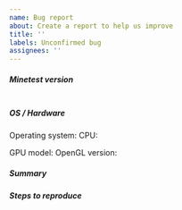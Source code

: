 ```yaml
---
name: Bug report
about: Create a report to help us improve
title: ''
labels: Unconfirmed bug
assignees: ''
---
```


##### Minetest version
<!--
Paste Minetest version between quotes below
If you are on a devel version, please add git commit hash
You can use `minetest --version` to find it.
-->
```

```

##### OS / Hardware
<!-- General information about your hardware and operating system -->
Operating system:
CPU:

<!-- For graphical issues only -->
GPU model:
OpenGL version:

##### Summary
<!-- Describe your problem here -->

##### Steps to reproduce
<!-- For bug reports or build issues, explain how the problem happened -->
